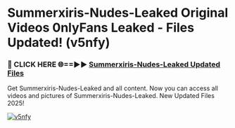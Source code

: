 # Summerxiris-Nudes-Leaked Original Videos 0nlyFans Leaked - Files Updated! (v5nfy)

<h3>🔴 CLICK HERE 🌐==►► <a href="https://tinyurl.com/4mcuefdz" rel="nofollow">Summerxiris-Nudes-Leaked Updated Files</a></h3>

Get Summerxiris-Nudes-Leaked and all content. Now you can access all videos and pictures of Summerxiris-Nudes-Leaked. New Updated Files 2025!

[![v5nfy](https://i.imgur.com/StAQSOY.gif)](https://tinyurl.com/4mcuefdz)
